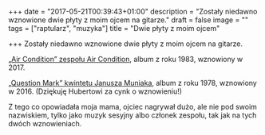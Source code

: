 +++
date = "2017-05-21T00:39:43+01:00"
description = "Zostały niedawno wznowione dwie płyty z moim ojcem na gitarze."
draft = false
image = ""
tags = ["raptularz", "muzyka"]
title = "Dwie płyty z moim ojcem"

+++
Zostały niedawno wznowione dwie płyty z moim ojcem na gitarze.

<!--more-->

[„Air Condition” zespołu Air Condition][aircondition], album z roku 1983, wznowiony w 2017.

[„Question Mark” kwintetu Janusza Muniaka][questionmark], album z roku 1978,
wznowiony w 2016. (Dziękuję Hubertowi za cynk o wznowieniu!)

Z tego co opowiadała moja mama, ojciec nagrywał dużo, ale nie pod swoim
nazwiskiem, tylko jako muzyk sesyjny albo członek zespołu, tak jak na tych dwóch
wznowieniach.

[aircondition]: http://sklep.polskieradio.pl/Product.aspx?ProductID=17375
[questionmark]: http://www.dvdmax.pl/janusz-muniak-quintet-question-mark-polish-jazz-cd,art567469
